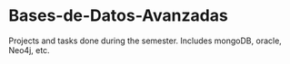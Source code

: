 # Bases-de-Datos-Avanzadas
Projects and tasks done during the semester. Includes mongoDB, oracle, Neo4j, etc.

